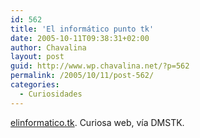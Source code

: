 ```yaml
---
id: 562
title: 'El informático punto tk'
date: 2005-10-11T09:38:31+02:00
author: Chavalina
layout: post
guid: http://www.wp.chavalina.net/?p=562
permalink: /2005/10/11/post-562/
categories:
  - Curiosidades
---
```

<a href="http://www.elinformatico.tk/" target="_blank">elinformatico.tk</a>. Curiosa web, vía DMSTK.